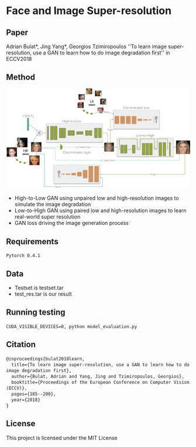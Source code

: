# Face and Image Super-resolution
## Paper
Adrian Bulat*, Jing Yang*, Georgios Tzimiropoulos
''To learn image super-resolution, use a GAN to learn how to do image degradation first'' in ECCV2018

## Method
<div align="center">
    <img src="overview.png" width="600px"</img> 
</div> 

   * High-to-Low GAN using unpaired low and high-resolution images to simulate the image degradation 
   * Low-to-High GAN using paired low and high-resolution images to learn real-world super resolution
   * GAN loss driving the image generation process

## Requirements
```
Pytorch 0.4.1
```
## Data
* Testset is testset.tar
* test_res.tar is our result


## Running testing
```
CUDA_VISIBLE_DEVICES=0, python model_evaluation.py 
```
## Citation
```
@inproceedings{bulat2018learn, 
  title={To learn image super-resolution, use a GAN to learn how to do image degradation first},
  author={Bulat, Adrian and Yang, Jing and Tzimiropoulos, Georgios},
  booktitle={Proceedings of the European Conference on Computer Vision (ECCV)},
  pages={185--200},
  year={2018}  
}
```

## License

This project is licensed under the MIT License
